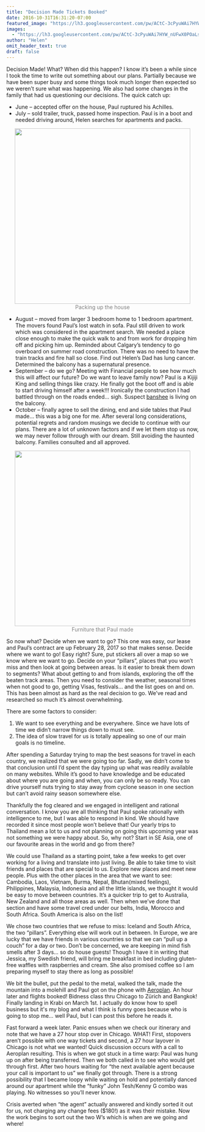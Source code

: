 ```yaml
---
title: "Decision Made Tickets Booked"
date: 2016-10-31T16:31:20-07:00
featured_image: "https://lh3.googleusercontent.com/pw/ACtC-3cPyuWAi7HYW_nUFwX0POaLsOPdn_7ogBKZ9sh7Qp61AxaU9Kt7v8h8ov4PWQFHh3LfvOuPaIH1uE6wjQRX19_KjV5nUyYFfhe-YTpXNMvXNEuLQCG1hp7ZmcuUFRUMf52N0P9wfFp9kpso6HmL-wTF2Q=w1164-h873-no"
images:
  - "https://lh3.googleusercontent.com/pw/ACtC-3cPyuWAi7HYW_nUFwX0POaLsOPdn_7ogBKZ9sh7Qp61AxaU9Kt7v8h8ov4PWQFHh3LfvOuPaIH1uE6wjQRX19_KjV5nUyYFfhe-YTpXNMvXNEuLQCG1hp7ZmcuUFRUMf52N0P9wfFp9kpso6HmL-wTF2Q=w1164-h873-no"
author: "Helen"
omit_header_text: true
draft: false
---
```


Decision Made! What? When did this happen? I know it’s been a while since I took the time to write out something about our plans. Partially because we have been super busy and some things took much longer then expected so we weren’t sure what was happening. We also had some changes in the family that had us questioning our decisions. The quick catch up:

- June – accepted offer on the house, Paul ruptured his Achilles.
- July – sold trailer, truck, passed home inspection. Paul is in a boot and needed driving around, Helen searches for apartments and packs.

<div style="text-align: center">
  <a style="display:inline-block;text-decoration:none;color: grey;" href="https://photos.google.com/share/AF1QipNzXM2ejuel-cP83GpoUxFt9iC4bXV1U2VTzFt7yNrz603xIJ6qkUjeAFAOt1-G6w/photo/AF1QipNSTVcoGFKzXb3W8_MYPZmBoPyR1ODfB2VtfGzA?key=NGhOVGJJZUVpYmVFM08wZTZzeGpMQktHYWxWX0V3" target="_blank"><img loading="lazy" src="https://lh3.googleusercontent.com/pw/ACtC-3d2eEdkNQ-YC-rqkUpJiFVA1Z5hfxkXrF5dOrIkrXjqHR-szq1dr8-nDMMxQntIBMGRwy3WvI51Wm4HH_hz68GTQ-t9d0-GfznrAxTeHszFiky9FkMfMrdReh2CpOpVmpNuSNo8w3JqM-AKZ06cZjv9Vw=w460-no" width="460" /><div>Packing up the house</div></a>
</div>

- August – moved from larger 3 bedroom home to 1 bedroom apartment. The movers found Paul’s lost watch in sofa. Paul still driven to work which was considered in the apartment search. We needed a place close enough to make the quick walk to and from work for dropping him off and picking him up. Reminded about Calgary’s tendency to go overboard on summer road construction. There was no need to have the train tracks and fire hall so close. Find out Helen’s Dad has lung cancer. Determined the balcony has a supernatural presence.
- September – do we go? Meeting with Financial people to see how much this will affect our future? Do we want to leave family now? Paul is a Kijiji King and selling things like crazy. He finally got the boot off and is able to start driving himself after a week!!! Ironically the construction I had battled through on the roads ended… sigh. Suspect [banshee](https://en.wikipedia.org/wiki/Banshee) is living on the balcony.
- October – finally agree to sell the dining, end and side tables that Paul made… this was a big one for me. After several long considerations, potential regrets and random musings we decide to continue with our plans. There are a lot of unknown factors and if we let them stop us now, we may never follow through with our dream. Still avoiding the haunted balcony. Families consulted and all approved.

<div style="text-align: center">
  <a style="display:inline-block;text-decoration:none;color: grey;" href="https://photos.google.com/share/AF1QipNzXM2ejuel-cP83GpoUxFt9iC4bXV1U2VTzFt7yNrz603xIJ6qkUjeAFAOt1-G6w/photo/AF1QipNuVhJSY0lG-G-DvZr9-fgMdksOv2BwuhKvUmIQ?key=NGhOVGJJZUVpYmVFM08wZTZzeGpMQktHYWxWX0V3" target="_blank"><img loading="lazy" src="https://lh3.googleusercontent.com/pw/ACtC-3fP5LZCcJ2rInyf1dNi5d0AF0CPltszHrrHtruv_HNh9SxqDtwGGqX9dOcZOP3Y7mDc5git_OFKGkicQoFWAJWThHIDl9tD0h1CK0N2oaZlP9UznL1yY1D68amXXPKjsQMv1gwxuEm-ort1CyS11aUzSw=w460-no" width="460" /><div>Furniture that Paul made</div></a>
</div>

So now what? Decide when we want to go? This one was easy, our lease and Paul’s contract are up February 28, 2017 so that makes sense. Decide where we want to go! Easy right? Sure, put stickers all over a map so we know where we want to go. Decide on your “pillars”, places that you won’t miss and then look at going between areas. Is it easier to break them down to segments? What about getting to and from islands, exploring the off the beaten track areas. Then you need to consider the weather, seasonal times when not good to go, getting Visas, festivals… and the list goes on and on. This has been almost as hard as the real decision to go. We’ve read and researched so much it’s almost overwhelming.

There are some factors to consider:

1. We want to see everything and be everywhere. Since we have lots of time we didn’t narrow things down to must see.
2. The idea of slow travel for us is totally appealing so one of our main goals is no timeline.

After spending a Saturday trying to map the best seasons for travel in each country, we realized that we were going too far. Sadly, we didn’t come to that conclusion until I’d spent the day typing up what was readily available on many websites. While it’s good to have knowledge and be educated about where you are going and when, you can only be so ready. You can drive yourself nuts trying to stay away from cyclone season in one section but can’t avoid rainy season somewhere else.

Thankfully the fog cleared and we engaged in intelligent and rational conversation. I know you are all thinking that Paul spoke rationally with intelligence to me, but I was able to respond in kind. We should have recorded it since most people won’t believe that! Our yearly trips to Thailand mean a lot to us and not planning on going this upcoming year was not something we were happy about. So, why not? Start in SE Asia, one of our favourite areas in the world and go from there?

We could use Thailand as a starting point, take a few weeks to get over working for a living and translate into just living. Be able to take time to visit friends and places that are special to us. Explore new places and meet new people. Plus with the other places in the area that we want to see: Cambodia, Laos, Vietnam, Burma, Nepal, Bhutan(mixed feelings), Philippines, Malaysia, Indonesia and all the little islands, we thought it would be easy to move between countries. It’s a quicker trip to get to Australia, New Zealand and all those areas as well. Then when we’ve done that section and have some travel cred under our belts, India, Morocco and South Africa. South America is also on the list!

We chose two countries that we refuse to miss: Iceland and South Africa, the two “pillars”. Everything else will work out in between. In Europe, we are lucky that we have friends in various countries so that we can “pull up a couch” for a day or two. Don’t be concerned, we are keeping in mind fish smells after 3 days… so do house guests! Though I have it in writing that Jessica, my Swedish friend, will bring me breakfast in bed including gluten-free waffles with raspberries and cream. She also promised coffee so I am preparing myself to stay there as long as possible!

We bit the bullet, put the pedal to the metal, walked the talk, made the mountain into a molehill and Paul got on the phone with [Aeroplan](https://aeroplan.com). An hour later and flights booked! Bidness class thru Chicago to Zürich and Bangkok! Finally landing in Krabi on March 1st. I actually do know how to spell business but it's my blog and what I think is funny goes because who is going to stop me… well Paul, but I can post this before he reads it.

Fast forward a week later. Panic ensues when we check our itinerary and note that we have a 27 hour stop over in Chicago. WHAT! First, stopovers aren’t possible with one way tickets and second, a 27 hour layover in Chicago is not what we wanted! Quick discussion occurs with a call to Aeroplan resulting. This is when we got stuck in a time warp: Paul was hung up on after being transferred. Then we both called in to see who would get through first. After two hours waiting for “the next available agent because your call is important to us” we finally got through. There is a strong possibility that I became loopy while waiting on hold and potentially danced around our apartment while the “funky” John Tesh/Kenny G combo was playing. No witnesses so you’ll never know.

Crisis averted when “the agent” actually answered and kindly sorted it out for us, not charging any change fees ($180!) as it was their mistake. Now the work begins to sort out the two W’s which is when are we going and where!
